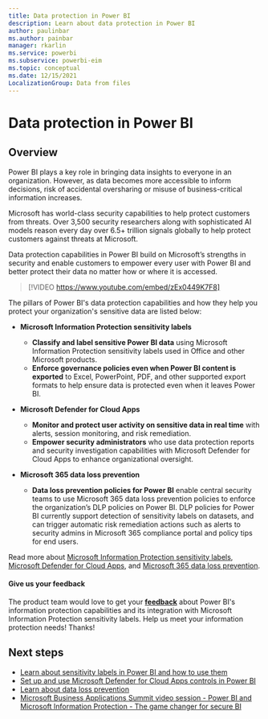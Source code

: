 ```yaml
---
title: Data protection in Power BI
description: Learn about data protection in Power BI
author: paulinbar
ms.author: painbar
manager: rkarlin
ms.service: powerbi
ms.subservice: powerbi-eim
ms.topic: conceptual
ms.date: 12/15/2021
LocalizationGroup: Data from files
---
```

# Data protection in Power BI

## Overview

Power BI plays a key role in bringing data insights to everyone in an organization. However, as data becomes more accessible to inform decisions, risk of accidental oversharing or misuse of business-critical information increases.

Microsoft has world-class security capabilities to help protect customers from threats. Over 3,500 security researchers along with sophisticated AI models reason every day over 6.5+ trillion signals globally to help protect customers against threats at Microsoft.

Data protection capabilities in Power BI build on Microsoft’s strengths in security and enable customers to empower every user with Power BI and better protect their data no matter how or where it is accessed.

>[!VIDEO https://www.youtube.com/embed/zEx0449K7F8]

The pillars of Power BI's data protection capabilities and how they help you protect your organization's sensitive data are listed below:

* **Microsoft Information Protection sensitivity labels**
    
    * **Classify and label sensitive Power BI data** using Microsoft Information Protection sensitivity labels used in Office and other Microsoft products.
    * **Enforce governance policies even when Power BI content is exported** to Excel, PowerPoint, PDF, and other supported export formats to help ensure data is protected even when it leaves Power BI.
* **Microsoft Defender for Cloud Apps**
    * **Monitor and protect user activity on sensitive data in real time** with alerts, session monitoring, and risk remediation.
    * **Empower security administrators** who use data protection reports and security investigation capabilities with Microsoft Defender for Cloud Apps to enhance organizational oversight.
* **Microsoft 365 data loss prevention**
    * **Data loss prevention policies for Power BI** enable central security teams to use Microsoft 365 data loss prevention policies to enforce the organization’s DLP policies on Power BI. DLP policies for Power BI currently support detection of sensitivity labels on datasets, and can trigger automatic risk remediation actions such as alerts to security admins in Microsoft 365 compliance portal and policy tips for end users.

Read more about [Microsoft Information Protection sensitivity labels](/microsoft-365/compliance/sensitivity-labels), [Microsoft Defender for Cloud Apps](https://www.microsoft.com/en-us/security/business/cloud-apps-defender), and [Microsoft 365 data loss prevention](/microsoft-365/compliance/dlp-learn-about-dlp).

#### Give us your feedback

The product team would love to get your **[feedback](https://forms.office.com/pages/responsepage.aspx?id=v4j5cvGGr0GRqy180BHbR-PPBJBIRPlBpEYIBVrF5lRUREtUREJJRzJZSzcyM1pZWU9LOUdSVkFKWC4u)** about Power BI's information protection capabilities and its integration with Microsoft Information Protection sensitivity labels. Help us meet your information protection needs! Thanks!

## Next steps

* [Learn about sensitivity labels in Power BI and how to use them](service-security-sensitivity-label-overview.md)
* [Set up and use Microsoft Defender for Cloud Apps controls in Power BI](service-security-using-microsoft-cloud-app-security-controls.md)
* [Learn about data loss prevention](/microsoft-365/compliance/dlp-learn-about-dlp)
* [Microsoft Business Applications Summit video session - Power BI and Microsoft Information Protection - The game changer for secure BI](https://mymbas.microsoft.com/sessions/f30c8368-6590-4be3-80d4-2bc677f596a4?source=sessions)